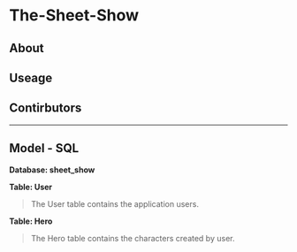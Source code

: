 # The-Sheet-Show

## About

## Useage

## Contirbutors

---

## Model - SQL

**Database: sheet_show**

**Table: User**
> The User table contains the application users.

**Table: Hero**
> The Hero table contains the characters created by user.
